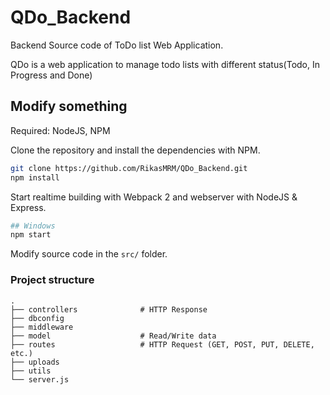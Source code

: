 # QDo_Backend

Backend Source code of ToDo list Web Application. 

QDo is a web application to manage todo lists with different status(Todo, In Progress and Done)


## Modify something

Required: NodeJS, NPM

Clone the repository and install the dependencies with NPM.

```bash
git clone https://github.com/RikasMRM/QDo_Backend.git
npm install
```

Start realtime building with Webpack 2 and webserver with NodeJS & Express. 

```bash
## Windows 
npm start
```

Modify source code in the `src/` folder.

### Project structure

```
.
├── controllers              # HTTP Response
├── dbconfig                 
├── middleware                
├── model                    # Read/Write data
├── routes                   # HTTP Request (GET, POST, PUT, DELETE, etc.)
├── uploads                
├── utils               
└── server.js
```
